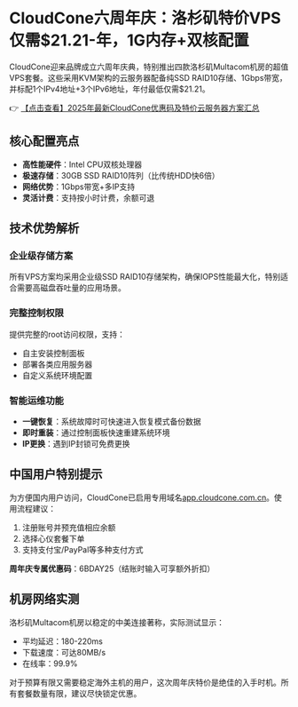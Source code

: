 # CloudCone六周年庆：洛杉矶特价VPS仅需$21.21-年，1G内存+双核配置

CloudCone迎来品牌成立六周年庆典，特别推出四款洛杉矶Multacom机房的超值VPS套餐。这些采用KVM架构的云服务器配备纯SSD RAID10存储、1Gbps带宽，并标配1个IPv4地址+3个IPv6地址，年付最低仅需$21.21。

👉 [【点击查看】2025年最新CloudCone优惠码及特价云服务器方案汇总](https://bit.ly/Cloudcone)

## 核心配置亮点
- **高性能硬件**：Intel CPU双核处理器
- **极速存储**：30GB SSD RAID10阵列（比传统HDD快6倍）
- **网络优势**：1Gbps带宽+多IP支持
- **灵活计费**：支持按小时计费，余额可退

## 技术优势解析
### 企业级存储方案
所有VPS方案均采用企业级SSD RAID10存储架构，确保IOPS性能最大化，特别适合需要高磁盘吞吐量的应用场景。

### 完整控制权限
提供完整的root访问权限，支持：
- 自主安装控制面板
- 部署各类应用服务器
- 自定义系统环境配置

### 智能运维功能
- **一键恢复**：系统故障时可快速进入恢复模式备份数据
- **即时重装**：通过控制面板快速重建系统环境
- **IP更换**：遇到IP封锁可免费更换

## 中国用户特别提示
为方便国内用户访问，CloudCone已启用专用域名[app.cloudcone.com.cn](https://bit.ly/Cloudcone)。使用流程建议：
1. 注册账号并预充值相应余额
2. 选择心仪套餐下单
3. 支持支付宝/PayPal等多种支付方式

**周年庆专属优惠码**：6BDAY25（结账时输入可享额外折扣）

## 机房网络实测
洛杉矶Multacom机房以稳定的中美连接著称，实际测试显示：
- 平均延迟：180-220ms
- 下载速度：可达80MB/s
- 在线率：99.9%

对于预算有限又需要稳定海外主机的用户，这次周年庆特价是绝佳的入手时机。所有套餐数量有限，建议尽快锁定优惠。